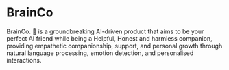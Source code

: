 # BrainCo
BrainCo. 🧠 is a groundbreaking AI-driven product that aims to be your perfect AI friend while being a Helpful, Honest and harmless companion, providing empathetic companionship, support, and personal growth through natural language processing, emotion detection, and personalised interactions.
